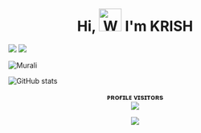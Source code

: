 <h1 align="center"> Hi, <img src="https://raw.githubusercontent.com/nixin72/nixin72/master/wave.gif" 
         alt="Waving hand animated gif"
         height="45"
         width="45" /> I'm KRISH</h1>
         
 <img src="https://user-images.githubusercontent.com/73097560/115834477-dbab4500-a447-11eb-908a-139a6edaec5c.gif">
  <img src="https://readme-typing-svg.herokuapp.com?color=00FF00&rcenter=true&lines=WELCOME+TO+MY+PROFILE&width=600&height=180" style="font-size: smaller;">

![Murali](https://media.giphy.com/media/iuMqhDxbEpekk31eQN/giphy.gif)


![ GitHub stats](https://github-readme-stats.vercel.app/api?username=KRISHtg&show_icons=true&theme=radical)


<p align="center">
    <b>ᴘʀᴏғɪʟᴇ ᴠɪsɪᴛᴏʀs</b><br>
     <img align="middle" src="https://profile-counter.glitch.me/KRISHtg/count.svg" />
</p>


<p align="center">
  <a href="https://t.me/KRISHtg"><img src="https://te.legra.ph/file/9989a8e59a7be0a8aa85d.jpg"></a>
    </p>
<p align="center">




